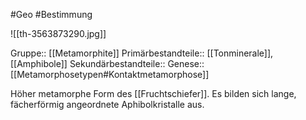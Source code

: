 #Geo #Bestimmung 

![[th-3563873290.jpg]]

Gruppe:: [[Metamorphite]]
Primärbestandteile:: [[Tonminerale]], [[Amphibole]]
Sekundärbestandteile::
Genese:: [[Metamorphosetypen#Kontaktmetamorphose]]

Höher metamorphe Form des [[Fruchtschiefer]]. Es bilden sich lange, fächerförmig angeordnete Aphibolkristalle aus.


